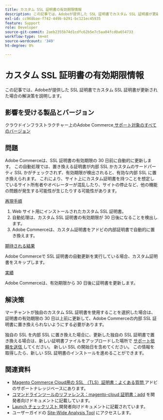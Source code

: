 ```yaml
---
title: カスタム SSL 証明書の有効期限情報
description: この記事では、Adobeが提供した SSL 証明書でカスタム SSL 証明書が更新された場合の解決策を説明します。
exl-id: cc968bae-f742-449b-b291-bc121ec45935
feature: Support
role: Developer
source-git-commit: 2aeb2355b74d1cdfc62b5e7c5aa04fcd0a654733
workflow-type: tm+mt
source-wordcount: '349'
ht-degree: 0%

---
```


# カスタム SSL 証明書の有効期限情報

この記事では、Adobeが提供した SSL 証明書でカスタム SSL 証明書が更新された場合の解決策を説明します。

## 影響を受ける製品とバージョン

クラウドインフラストラクチャー上のAdobe Commerce[ サポート対象のすべてのバージョン ](https://magento.com/sites/default/files/magento-software-lifecycle-policy.pdf)

## 問題

Adobe Commerceは、SSL 証明書の有効期限の 30 日前に自動的に更新します。 この自動処理では、置き換える証明書が内部 SSL かカスタムのサードパーティ SSL かがチェックされず、有効期限が検出されると、有効な内部 SSL に置き換えられます。 これにより、サイト上にカスタム証明書を持つことを想定しているサイト所有者やオペレーターが混乱したり、サイトの停止など、他の機能の問題が発生する可能性が生じたりする可能性があります。

<u> 再現手順 </u>

1. Web サイト用にインストールされたカスタム SSL 証明書。
1. 自動処理は、カスタム SSL 証明書の有効期限が 30 日後になることを検出します。
1. Adobe Commerceは、カスタム証明書をアドビの内部証明書で自動的に置き換えます。

<u> 期待される結果 </u>

Adobe Commerceで SSL 証明書の自動更新を実行している場合、カスタム証明書をスキップします。

<u> 実績 </u>

Adobe Commerceは、有効期限から 30 日後に証明書を更新します。

## 解決策

マーチャントが独自のカスタム SSL 証明書を使用することを選択した場合は、証明書の有効期限の 30 日以上前に更新して、Adobe Commerceの内部 SSL 証明書に置き換えられないようにする必要があります。

独自の SSL を内部 SSL に置き換えた場合に、更新した独自の SSL 証明書で置き換える場合は、新しい証明書ファイルをアップロードした場所で [ サポート依頼を送信 ](/help/help-center-guide/help-center/magento-help-center-user-guide.md#submit-ticket) してください。 新しい SSL の開始日を含めてください。 この情報を取得したら、新しい SSL 証明書のインストールを進めることができます。

## 関連資料

* [Magento Commerce Cloud用の SSL （TLS）証明書：よくある質問 ](/help/how-to/general/ssl-tls-certificates-for-magento-commerce-cloud-faq.md) アドビのサポートナレッジベースにあります。
* [ コマンドラインツールのリファレンス：magento-cloud 証明書：add](https://experienceleague.adobe.com/ja/docs/commerce-cloud-service/user-guide/dev-tools/cloud-cli/cloud-cli-reference#certificateadd) を開発者向けドキュメントに記載しています。
* [Launch チェックリスト ](https://experienceleague.adobe.com/ja/docs/commerce-cloud-service/user-guide/launch/checklist) 開発者向けドキュメントに記載されています。
* ユーザーガイドの [Site-Wide Analysis Tool](https://experienceleague.adobe.com/ja/docs/commerce-operations/tools/site-wide-analysis-tool/access#step-2-access-site-wide-analysis-tool) にアクセスします。
